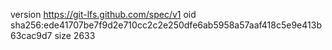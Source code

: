 version https://git-lfs.github.com/spec/v1
oid sha256:ede41707be7f9d2e710cc2c2e250dfe6ab5958a57aaf418c5e9e413b63cac9d7
size 2633
